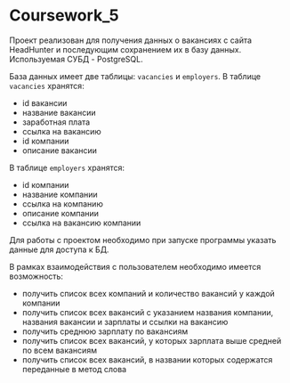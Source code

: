 # Coursework_5

Проект реализован для получения данных о вакансиях с сайта HeadHunter и последующим сохранением их в базу данных.
Используемая СУБД - PostgreSQL.

База данных имеет две таблицы: `vacancies` и `employers`.
В таблице `vacancies` хранятся:
- id вакансии
- название вакансии
- заработная плата
- ссылка на вакансию
- id компании
- описание вакансии

В таблице `employers` хранятся:
- id компании
- название компании
- ссылка на компанию
- описание компании
- ссылка на вакансию компании

Для работы с проектом необходимо при запуске программы указать данные для доступа к БД.

В рамках взаимодействия с пользователем необходимо имеется возможность:
- получить список всех компаний и количество вакансий у каждой компании
- получить список всех вакансий с указанием названия компании, названия вакансии и зарплаты и ссылки на вакансию
- получить среднюю зарплату по вакансиям
- получить список всех вакансий, у которых зарплата выше средней по всем вакансиям
- получить список всех вакансий, в названии которых содержатся переданные в метод слова

